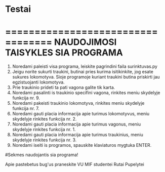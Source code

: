 # Testai
==================================
NAUDOJIMOSI TAISYKLES SIA PROGRAMA
==================================

1. Noredami paleisti visa programa, leiskite pagrindini faila surinktuvas.py
2. Jeigu norite sukurti traukini, butinai pries kurima isitikinkite, jog esate sukures lokomotyva. Sioje programoje kuriant traukini butina priskirti jau egzistuojanti lokomotyva.
3. Prie traukinio prideti ta pati vagona galite tik karta.
4. Noredami pasalinti is traukinio specifini vagona, rinkites meniu skydelyje funkcija nr. 9.
5. Noredami pakeisti traukinio lokomotyva, rinkites meniu skydelyje funkcija nr. 7.
6. Noredami gauti placia informacija apie turimus lokomotyvus, meniu skydelyje rinkites funkcija nr. 2.
7. Noredami gauti placia informacija apie turimus vagonus, meniu skydelyje rinkites funkcija nr. 1.
8. Noredami gauti placia informacija apie turimus traukinius, meniu skydelyje rinkites funkcija nr. 3.
9. Noredami iseiti is programos, spauskite klaviaturos mygtuka ENTER.


#Sekmes naudojantis sia programa! 


Apie pastebetus bug'us praneskite VU MIF studentei Rutai Pupelytei